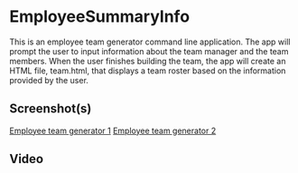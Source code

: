 # EmployeeSummaryInfo
This is an employee team generator command line application. The app will prompt the user to input information about the team manager and the team members. When the user finishes building the team, the app will create an HTML file, team.html, that displays a team roster based on the information provided by the user.

## Screenshot(s)
[Employee team generator 1](./screenshots/ESI1.png)
[Employee team generator 2](./screenshots/ESI2.png)

## Video
